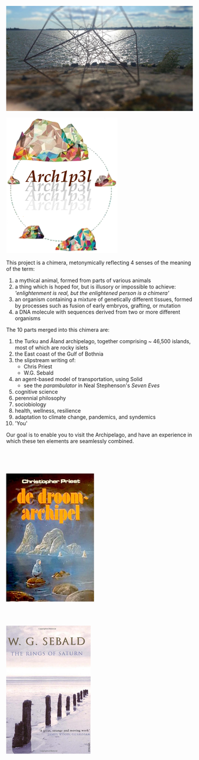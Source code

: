 
![](images/hypercoast_1.jpg)

![](images/island_logo1.png)

This project is a chimera, metonymically reflecting 4 senses of the meaning of the term:

1. a mythical animal, formed from parts of various animals
2. a thing which is hoped for, but is illusory or impossible to achieve: *'enlightenment is real, but the enlightened person is a chimera'*
3. an organism containing a mixture of genetically different tissues, formed by processes such as fusion of early embryos, grafting, or mutation
4. a DNA molecule with sequences derived from two or more different organisms

The 10 parts merged into this chimera are:

1. the Turku and Åland archipelago, together comprising ~ 46,500 islands, most of which are rocky islets
2. the East coast of the Gulf of Bothnia
3. the slipstream writing of:
	- Chris Priest
	- W.G. Sebald 
4. an agent-based model of transportation, using Solid
	- see the *parambulator* in Neal Stephenson's *Seven Eves*
5. cognitive science 
6. perennial philosophy
7. sociobiology
8. health, wellness, resilience
9. adaptation to climate change, pandemics, and syndemics
10. 'You'

Our goal is to enable you to visit the Archipelago, and have an experience in which these ten elements are seamlessly combined. 

<br/>
<br/>
<br/>

[![](images/droom_archipel.jpg)](https://www.goodreads.com/book/show/142185.The_Dream_Archipelago) 

<br/>
<br/>

[![](images/sebald_ROS.png)](https://www.newyorker.com/books/page-turner/why-you-should-read-w-g-sebald)
